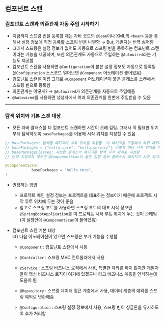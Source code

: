 ## 컴포넌트 스캔

### 컴포넌트 스캔과 의존관계 자동 주입 시작하기
- 지금까지 스프링 빈을 등록할 때는 자바 코드의 `@Bean`이나 XML의 `<bean>` 등을 통해서 설정 정보에 직접 등록할 스프링 빈을 나열함 → But, 개발자는 반복 싫어함
- 그래서 스프링은 설정 정보가 없어도 자동으로 스프링 빈을 등록하는 컴포넌트 스캔이라는 기능을 제공하며, 또한 의존관계도 자동으로 주입하는 `@Autowired`라는 기능도 제공함
- 컴포넌트 스캔을 사용하면 `@Configuration`이 붙은 설정 정보도 자동으로 등록됨 (`@Configuration` 소스코드 열어보면 `@Component` 어노테이션 붙어있음)
- 컴포넌트 스캔을 이름 그대로 `@Component` 어노테이션이 붙은 클래스를 스캔해서 스프링 빈으로 등록함
- 의존관계는 어떻게? → `@Autowired`가 의존관계를 자동으로 주입해줌
- `@Autowired`를 사용하면 생성자에서 여러 의존관계를 한번에 주입받을 수 있음

---

### 탐색 위치와 기본 스캔 대상
- 모든 자바 클래스를 다 컴포넌트 스캔하면 시간이 오래 걸림. 그래서 꼭 필요한 위치부터 탐색하도록  `basePackages`를 이용해 시작 위치를 지정할 수 있음

```java
// basePackages: 탐색할 패키지의 시작 위치를 지정함. 이 패키지를 포함해서 하위 패키지를 모두 탐색함
// basePackages = {"hello.core", "hello.service"} 이렇게 여러 시작 위치를 지정할 수도 있음
// basePackageClasses: 지정한 클래스의 패키지를 탐색 시작 위치로 지정함
// 만약 지정하지 않으면 @ComponentScan이 붙은 설정 정보 클래스의 패키지가 시작 위치가 됨

@ComponentScan(
			basePackages = "hello.core",
)
```

- 권장하는 방법
    - 프로젝트 메인 설정 정보는 프로젝트를 대표하는 정보이기 때문에 프로젝트 시작 루트 위치에 두는 것이 좋음
    - 참고로 스프링 부트를 사용하면 스프링 부트의 대표 시작 정보인 `@SpringBootApplication`를 이 프로젝트 시작 루트 위치에 두는 것이 관례임 <br/>(이 설정안에 `@ComponentScan`이 들어있음)

- 컴포넌트 스캔 기본 대상<br/>
cf) 다음 어노테이션이 있으면 스프링은 부가 기능을 수행함

  - `@Component` : 컴포넌트 스캔에서 사용

  - `@Controller` : 스프링 MVC 컨트롤러에서 사용

  - `@Service` : 스프링 비즈니스 로직에서 사용, 특별한 처리를 하지 않지만 개발자들이 핵심 비즈니스 로직이 여기에 있겠구나 라고 비즈니스 계층을 인식하는데 도움이 됨

  - `@Repository` : 스프링 데이터 접근 계층에서 사용, 데이터 계층의 예외를 스프링 예외로 변환해줌

  - `@Configuration` : 스프링 설정 정보에서 사용, 스프링 빈이 싱글톤을 유지하도록 추가 처리함
